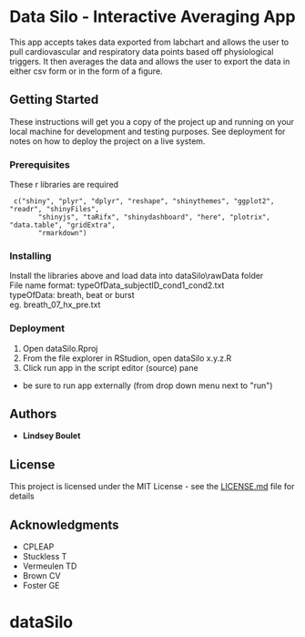 # Data Silo - Interactive Averaging App

This app accepts takes data exported from labchart and allows the user to pull cardiovascular and respiratory data points based off physiological triggers.  It then averages the data and allows the user to export the data in either csv form or in the form of a figure. 

## Getting Started
 
These instructions will get you a copy of the project up and running on your local machine for development and testing purposes. See deployment for notes on how to deploy the project on a live system.

### Prerequisites

These r libraries are required

```
 c("shiny", "plyr", "dplyr", "reshape", "shinythemes", "ggplot2", "readr", "shinyFiles",
       "shinyjs", "taRifx", "shinydashboard", "here", "plotrix", "data.table", "gridExtra",
       "rmarkdown")
```

### Installing

Install the libraries above and load data into dataSilo\rawData folder <br>
  File name format: typeOfData_subjectID_cond1_cond2.txt <br>
    typeOfData: breath, beat or burst <br>
      eg. breath_07_hx_pre.txt 

### Deployment

1. Open dataSilo.Rproj
2. From the file explorer in RStudion, open dataSilo x.y.z.R 
3. Click run app in the script editor (source) pane
  * be sure to run app externally (from drop down menu next to "run")

## Authors

* **Lindsey Boulet** 

## License

This project is licensed under the MIT License - see the [LICENSE.md](LICENSE.md) file for details

## Acknowledgments

* CPLEAP
* Stuckless T
* Vermeulen TD
* Brown CV
* Foster GE

# dataSilo
